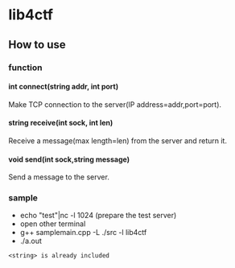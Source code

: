 # lib4ctf
## How to use

### function

#### int connect(string addr, int port)
Make TCP connection to the server(IP address=addr,port=port).

#### string receive(int sock, int len) 
Receive a message(max length=len) from the server and return it.

#### void send(int sock,string message)
Send a message to the server.

### sample

- echo "test"|nc -l 1024  (prepare the test server)
- open other terminal
- g++ samplemain.cpp -L ./src -l lib4ctf
- ./a.out

``` <string> is already included ```


